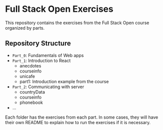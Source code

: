 # Full Stack Open Exercises

This repository contains the exercises from the Full Stack Open course organized by parts.

## Repository Structure

- `Part_0`: Fundamentals of Web apps
- `Part_1`: Introduction to React
  - anecdotes
  - courseinfo
  - unicafe
  - part1: Introduction example from the course
- `Part_2`: Communicating with server
  - countryData
  - courseinfo
  - phonebook
- ...

Each folder has the exercises from each part. In some cases, they will have their own README to explain how to run the exercises if it is necessary.
